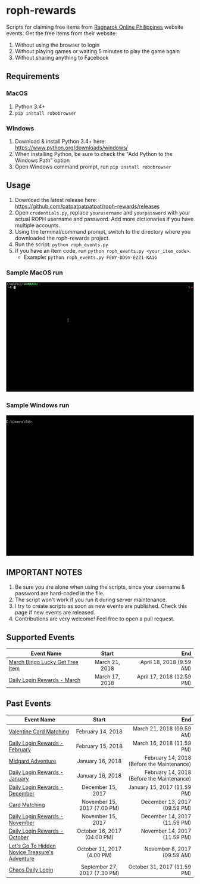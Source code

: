 # roph-rewards
Scripts for claiming free items from [Ragnarok Online Philippines](https://www.ragnarokonline.com.ph/news) website events.
Get the free items from their website:
 1. Without using the browser to login
 2. Without playing games or waiting 5 minutes to play the game again
 3. Without sharing anything to Facebook

## Requirements
### MacOS
1. Python 3.4+
2. `pip install robobrowser`

### Windows
1. Download & install Python 3.4+ here: https://www.python.org/downloads/windows/
2. When installing Python, be sure to check the "Add Python to the Windows Path" option
3. Open Windows command prompt, run `pip install robobrowser`

## Usage
1. Download the latest release here: https://github.com/patpatpatpatpat/roph-rewards/releases
2. Open `credentials.py`, replace `yourusername` and `yourpassword` with your actual ROPH username and password. Add more dictionaries if you have multiple accounts.
3. Using the terminal/command prompt, switch to the directory where you downloaded the roph-rewards project.
4. Run the script: `python roph_events.py`
5. If you have an item code, run `python roph_events.py <your_item_code>`.
   * Example: `python roph_events.py FEWY-DD9V-EZZ1-KA1G`

### Sample MacOS run
![Sample MacOS run](https://github.com/patpatpatpatpat/roph-rewards/blob/master/sample_runs/roph-rewards-mac.gif "Sample MacOS run")
### Sample Windows run
![Sample Windows run](https://github.com/patpatpatpatpat/roph-rewards/blob/master/sample_runs/roph-rewards-windows.gif "Sample Windows run")

## IMPORTANT NOTES
1. Be sure you are alone when using the scripts, since your username & password are hard-coded in the file.
2. The script won't work if you run it during server maintenance.
3. I try to create scripts as soon as new events are published. Check this page if new events are released.
4. Contributions are very welcome! Feel free to open a pull request.

## Supported Events
| Event Name        | Start           | End  |
| ------------- |:-------------:| -----:|
| [March Bingo Lucky Get Free Item](https://ragnarokonline.com.ph/news/bingo-mar2018) | March 21, 2018 | April 18, 2018 (9.59 AM) |
| [Daily Login Rewards - March](https://www.ragnarokonline.com.ph/news/daily-login-march2018) | March 17, 2018 | April 17, 2018 (12.59 PM) |

## Past Events
| Event Name        | Start           | End  |
| ------------- |:-------------:| -----:|
| [Valentine Card Matching](https://www.ragnarokonline.com.ph/news/valentine-card-matching) | February 14, 2018 | March 21, 2018 (09.59 AM) |
| [Daily Login Rewards - February](https://www.ragnarokonline.com.ph/news/daily-login-feb2018) | February 15, 2018 | March 16, 2018 (11.59 PM) |
| [Midgard Adventure](https://www.ragnarokonline.com.ph/news/midgard-adventure) | January 16, 2018 | February 14, 2018 (Before the Maintenance) |
| [Daily Login Rewards - January](https://www.ragnarokonline.com.ph/news/daily-login-january2018) | January 16, 2018 | February 14, 2018 (Before the Maintenance) |
| [Daily Login Rewards - December](https://www.ragnarokonline.com.ph/news/daily-login-december) | December 15, 2017 | January 15, 2017 (11.59 PM) |
| [Card Matching](https://www.ragnarokonline.com.ph/news/card-matching) | November 15, 2017 (7.00 PM) | December 13, 2017 (09.59 PM) |
| [Daily Login Rewards - November](https://www.ragnarokonline.com.ph/news/dailylogin-nov2017) | November 15, 2017 | December 14, 2017 (11.59 PM) |
| [Daily Login Rewards - October](https://www.ragnarokonline.com.ph/news/dailylogin-oct2017) | October 16, 2017 (04.00 PM) | November 14, 2017 (11.59 PM) |
| [Let's Go To Hidden Novice Treasure's Adventure](https://www.ragnarokonline.com.ph/news/lets-go-hidden) | October 11, 2017 (4.00 PM) | November 8, 2017 (09.59 AM) |
| [Chaos Daily Login](https://www.ragnarokonline.com.ph/news/special-daily-login)      | September 27, 2017 (7.30 PM) | October 31, 2017 (11.59 PM) |
